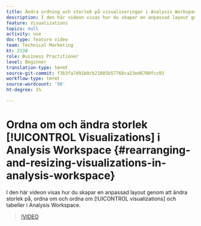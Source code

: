 ```yaml
---
title: Ändra ordning och storlek på visualiseringar i Analysis Workspace
description: I den här videon visas hur du skapar en anpassad layout genom att ändra storlek på, ordna om och ordna om visualiseringar och tabeller i Analysis Workspace.
feature: Visualizations
topics: null
activity: use
doc-type: feature video
team: Technical Marketing
kt: 2138
role: Business Practitioner
level: Beginner
translation-type: tm+mt
source-git-commit: f3b3fa7d91b0cb21005b57768ca23ed6700fcc03
workflow-type: tm+mt
source-wordcount: '56'
ht-degree: 1%

---
```



# Ordna om och ändra storlek [!UICONTROL Visualizations] i Analysis Workspace {#rearranging-and-resizing-visualizations-in-analysis-workspace}

I den här videon visas hur du skapar en anpassad layout genom att ändra storlek på, ordna om och ordna om [!UICONTROL visualizations] och tabeller i Analysis Workspace.

>[!VIDEO](https://video.tv.adobe.com/v/24707/?quality=12)
